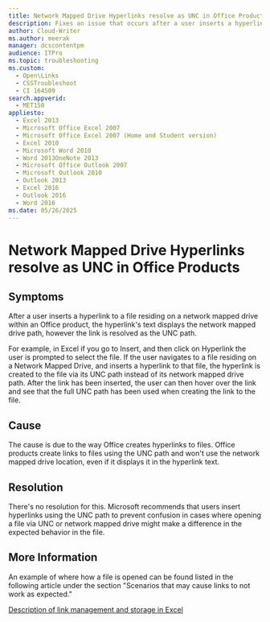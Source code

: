 ```yaml
---
title: Network Mapped Drive Hyperlinks resolve as UNC in Office Products
description: Fixes an issue that occurs after a user inserts a hyperlink to a file residing on a network mapped drive within an Office product.
author: Cloud-Writer
ms.author: meerak
manager: dcscontentpm
audience: ITPro
ms.topic: troubleshooting
ms.custom: 
  - Open\Links
  - CSSTroubleshoot
  - CI 164509
search.appverid: 
  - MET150
appliesto: 
  - Excel 2013
  - Microsoft Office Excel 2007
  - Microsoft Office Excel 2007 (Home and Student version)
  - Excel 2010
  - Microsoft Word 2010
  - Word 2013OneNote 2013
  - Microsoft Office Outlook 2007
  - Microsoft Outlook 2010
  - Outlook 2013
  - Excel 2016
  - Outlook 2016
  - Word 2016
ms.date: 05/26/2025
---
```


# Network Mapped Drive Hyperlinks resolve as UNC in Office Products

## Symptoms

After a user inserts a hyperlink to a file residing on a network mapped drive within an Office product, the hyperlink's text displays the network mapped drive path, however the link is resolved as the UNC path.

For example, in Excel if you go to Insert, and then click on Hyperlink the user is prompted to select the file. If the user navigates to a file residing on a Network Mapped Drive, and inserts a hyperlink to that file, the hyperlink is created to the file via its UNC path instead of its network mapped drive path. After the link has been inserted, the user can then hover over the link and see that the full UNC path has been used when creating the link to the file.

## Cause

The cause is due to the way Office creates hyperlinks to files. Office products create links to files using the UNC path and won't use the network mapped drive location, even if it displays it in the hyperlink text.

## Resolution

There's no resolution for this. Microsoft recommends that users insert hyperlinks using the UNC path to prevent confusion in cases where opening a file via UNC or network mapped drive might make a difference in the expected behavior in the file.

## More Information

An example of where how a file is opened can be found listed in the following article under the section "Scenarios that may cause links to not work as expected."

[Description of link management and storage in Excel](https://support.microsoft.com/topic/description-of-link-management-and-storage-in-excel-46628e8d-2cd6-db5f-3474-f8d7144b09d6)
